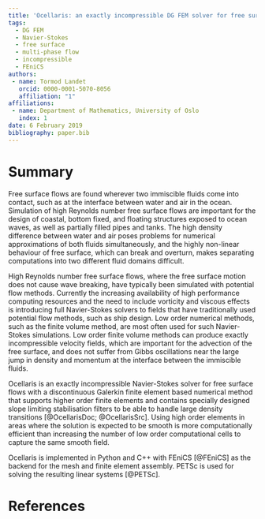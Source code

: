 ```yaml
---
title: 'Ocellaris: an exactly incompressible DG FEM solver for free surface flows'
tags:
  - DG FEM
  - Navier-Stokes
  - free surface
  - multi-phase flow
  - incompressible
  - FEniCS
authors:
 - name: Tormod Landet
   orcid: 0000-0001-5070-8056
   affiliation: "1"
affiliations:
 - name: Department of Mathematics, University of Oslo
   index: 1
date: 6 February 2019
bibliography: paper.bib
---
```


# Summary

Free surface flows are found wherever two immiscible fluids come into contact, such as at the interface between water and air in the ocean. Simulation of high Reynolds number free surface flows are important for the design of coastal, bottom fixed, and floating structures exposed to ocean waves, as well as partially filled pipes and tanks. The high density difference between water and air poses problems for numerical approximations of both fluids simultaneously, and the highly non-linear behaviour of free surface, which can break and overturn, makes separating computations into two different fluid domains difficult.

High Reynolds number free surface flows, where the free surface motion does not cause wave breaking, have typically been simulated with potential flow methods. Currently the increasing availability of high performance computing resources and the need to include vorticity and viscous effects is introducing full Navier-Stokes solvers to fields that have traditionally used potential flow methods, such as ship design. Low order numerical methods, such as the finite volume method, are most often used for such Navier-Stokes simulations. Low order finite volume methods can produce exactly incompressible velocity fields, which are important for the advection of the free surface, and does not suffer from Gibbs oscillations near the large jump in density and momentum at the interface between the immiscible fluids.

Ocellaris is an exactly incompressible Navier-Stokes solver for free surface flows with a discontinuous Galerkin finite element based numerical method that supports higher order finite elements and contains specially designed slope limiting stabilisation filters to be able to handle large density transitions [@OcellarisDoc; @OcellarisSrc]. Using high order elements in areas where the solution is expected to be smooth is more computationally efficient than increasing the number of low order computational cells to capture the same smooth field.

Ocellaris is implemented in Python and C++ with FEniCS [@FEniCS] as the backend for the mesh and finite element assembly. PETSc is used for solving the resulting linear systems [@PETSc].

# References
